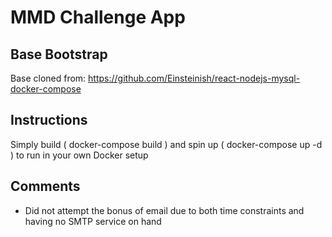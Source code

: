 # MMD Challenge App

Base Bootstrap
---------

Base cloned from: https://github.com/Einsteinish/react-nodejs-mysql-docker-compose

Instructions
---------

Simply build ( docker-compose build ) and spin up ( docker-compose up -d ) to run in your own Docker setup

Comments
---------

- Did not attempt the bonus of email due to both time constraints and having no SMTP service on hand